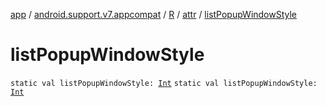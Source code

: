 [app](../../../index.md) / [android.support.v7.appcompat](../../index.md) / [R](../index.md) / [attr](index.md) / [listPopupWindowStyle](.)

# listPopupWindowStyle

`static val listPopupWindowStyle: `[`Int`](https://kotlinlang.org/api/latest/jvm/stdlib/kotlin/-int/index.html)
`static val listPopupWindowStyle: `[`Int`](https://kotlinlang.org/api/latest/jvm/stdlib/kotlin/-int/index.html)